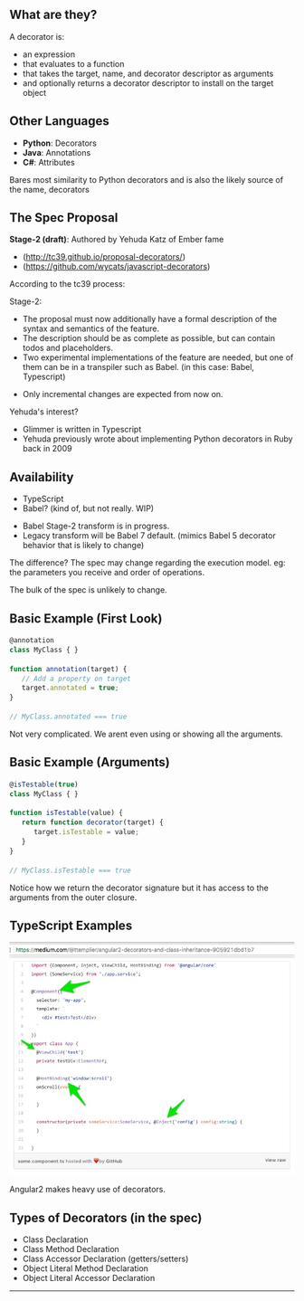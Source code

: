## What are they?

A decorator is:

- an expression
- that evaluates to a function
- that takes the target, name, and decorator descriptor as arguments
- and optionally returns a decorator descriptor to install on the target object

## Other Languages

- **Python**: Decorators
- **Java**: Annotations
- **C#**: Attributes

<div class="notes">
Bares most similarity to Python decorators and is also the likely source of the name, decorators
</div>

## The Spec Proposal

**Stage-2 (draft)**: Authored by Yehuda Katz of Ember fame
    
- (http://tc39.github.io/proposal-decorators/)
- (https://github.com/wycats/javascript-decorators)

<div class="notes">

According to the tc39 process:

Stage-2:

- The proposal must now additionally have a formal description of the syntax and semantics of the feature.
- The description should be as complete as possible, but can contain todos and placeholders.
- Two experimental implementations of the feature are needed, but one of them can be in a transpiler such as Babel. (in this case: Babel, Typescript)

* Only incremental changes are expected from now on.

Yehuda's interest?
- Glimmer is written in Typescript
- Yehuda previously wrote about implementing Python decorators in Ruby back in 2009

</div>

## Availability
- TypeScript
- Babel? (kind of, but not really. WIP)

<div class="notes">

- Babel Stage-2 transform is in progress.
- Legacy transform will be Babel 7 default.
    (mimics Babel 5 decorator behavior that is likely to change)

The difference?
The spec may change regarding the execution model. eg: the parameters you receive and order of operations.

The bulk of the spec is unlikely to change.

</div>

## Basic Example (First Look)

```javascript
@annotation
class MyClass { }

function annotation(target) {
   // Add a property on target
   target.annotated = true;
}

// MyClass.annotated === true

```

<div class="notes">
Not very complicated. We arent even using or showing all the arguments.
</div>

## Basic Example (Arguments)

```javascript
@isTestable(true)
class MyClass { }

function isTestable(value) {
   return function decorator(target) {
      target.isTestable = value;
   }
}

// MyClass.isTestable === true
```

<div class="notes">
Notice how we return the decorator signature but it has access to the arguments from the outer closure.
</div>

## TypeScript Examples

![Angular2 decorators in action](../assets/angular2-decorators.jpg)

<div class="notes">
Angular2 makes heavy use of decorators.
</div>

## Types of Decorators (in the spec)

- Class Declaration
- Class Method Declaration
- Class Accessor Declaration (getters/setters)
- Object Literal Method Declaration
- Object Literal Accessor Declaration

---
